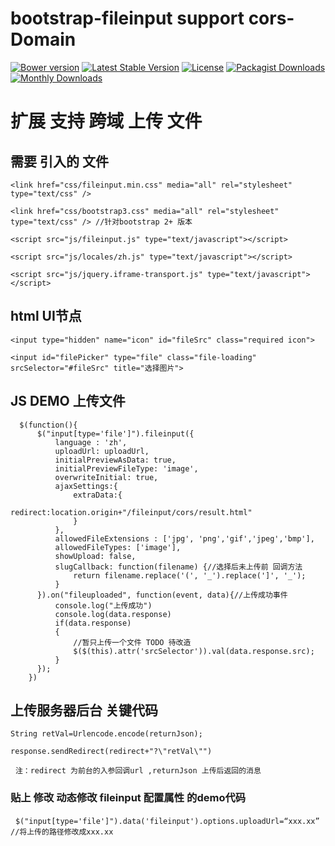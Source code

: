 bootstrap-fileinput  support cors-Domain
========================================

[![Bower version](https://badge.fury.io/bo/bootstrap-fileinput.svg)](http://badge.fury.io/bo/bootstrap-fileinput)
[![Latest Stable Version](https://poser.pugx.org/kartik-v/bootstrap-fileinput/v/stable)](https://packagist.org/packages/kartik-v/bootstrap-fileinput)
[![License](https://poser.pugx.org/kartik-v/bootstrap-fileinput/license)](https://packagist.org/packages/kartik-v/bootstrap-fileinput)
[![Packagist Downloads](https://poser.pugx.org/kartik-v/bootstrap-fileinput/downloads)](https://packagist.org/packages/kartik-v/bootstrap-fileinput)
[![Monthly Downloads](https://poser.pugx.org/kartik-v/bootstrap-fileinput/d/monthly)](https://packagist.org/packages/kartik-v/bootstrap-fileinput)

# 扩展 支持 跨域 上传 文件

## 需要 引入的 文件
   `<link href="css/fileinput.min.css" media="all" rel="stylesheet" type="text/css" />`
   
   `<link href="css/bootstrap3.css" media="all" rel="stylesheet" type="text/css" /> //针对bootstrap 2+ 版本`
   
   `<script src="js/fileinput.js" type="text/javascript"></script>`
    
   `<script src="js/locales/zh.js" type="text/javascript"></script>`
   
   `<script src="js/jquery.iframe-transport.js" type="text/javascript"></script>`
    
## html UI节点    
   `<input type="hidden" name="icon" id="fileSrc" class="required icon">`

   `<input id="filePicker" type="file" class="file-loading" srcSelector="#fileSrc" title="选择图片">`
   
## JS DEMO 上传文件
      $(function(){
          $("input[type='file']").fileinput({
              language : 'zh',
              uploadUrl: uploadUrl,
              initialPreviewAsData: true,
              initialPreviewFileType: 'image',
              overwriteInitial: true,
              ajaxSettings:{
                  extraData:{
                      redirect:location.origin+"/fileinput/cors/result.html"
                  }
              },
              allowedFileExtensions : ['jpg', 'png','gif','jpeg','bmp'],
              allowedFileTypes: ['image'],
              showUpload: false,
              slugCallback: function(filename) {//选择后未上传前 回调方法
                  return filename.replace('(', '_').replace(']', '_');
              }
          }).on("fileuploaded", function(event, data){//上传成功事件
              console.log("上传成功")
              console.log(data.response)
              if(data.response)
              {
                  //暂只上传一个文件 TODO 待改造
                  $($(this).attr('srcSelector')).val(data.response.src);
              }
          });
        })
## 上传服务器后台 关键代码
   `String retVal=Urlencode.encode(returnJson);`
   
   `response.sendRedirect(redirect+"?\"retVal\"")`
   
   `注：redirect 为前台的入参回调url ,returnJson 上传后返回的消息`
   
### 贴上 修改 动态修改 fileinput 配置属性 的demo代码
   `$("input[type='file']").data('fileinput').options.uploadUrl=“xxx.xx” //将上传的路径修改成xxx.xx`
   
   
